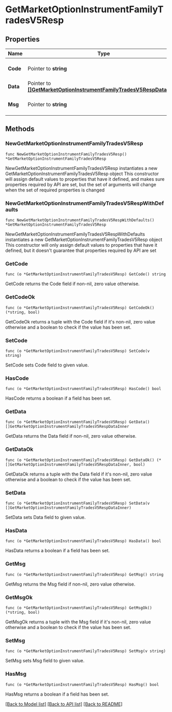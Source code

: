 # GetMarketOptionInstrumentFamilyTradesV5Resp

## Properties

Name | Type | Description | Notes
------------ | ------------- | ------------- | -------------
**Code** | Pointer to **string** |  | [optional] [default to ""]
**Data** | Pointer to [**[]GetMarketOptionInstrumentFamilyTradesV5RespDataInner**](GetMarketOptionInstrumentFamilyTradesV5RespDataInner.md) |  | [optional] 
**Msg** | Pointer to **string** |  | [optional] [default to ""]

## Methods

### NewGetMarketOptionInstrumentFamilyTradesV5Resp

`func NewGetMarketOptionInstrumentFamilyTradesV5Resp() *GetMarketOptionInstrumentFamilyTradesV5Resp`

NewGetMarketOptionInstrumentFamilyTradesV5Resp instantiates a new GetMarketOptionInstrumentFamilyTradesV5Resp object
This constructor will assign default values to properties that have it defined,
and makes sure properties required by API are set, but the set of arguments
will change when the set of required properties is changed

### NewGetMarketOptionInstrumentFamilyTradesV5RespWithDefaults

`func NewGetMarketOptionInstrumentFamilyTradesV5RespWithDefaults() *GetMarketOptionInstrumentFamilyTradesV5Resp`

NewGetMarketOptionInstrumentFamilyTradesV5RespWithDefaults instantiates a new GetMarketOptionInstrumentFamilyTradesV5Resp object
This constructor will only assign default values to properties that have it defined,
but it doesn't guarantee that properties required by API are set

### GetCode

`func (o *GetMarketOptionInstrumentFamilyTradesV5Resp) GetCode() string`

GetCode returns the Code field if non-nil, zero value otherwise.

### GetCodeOk

`func (o *GetMarketOptionInstrumentFamilyTradesV5Resp) GetCodeOk() (*string, bool)`

GetCodeOk returns a tuple with the Code field if it's non-nil, zero value otherwise
and a boolean to check if the value has been set.

### SetCode

`func (o *GetMarketOptionInstrumentFamilyTradesV5Resp) SetCode(v string)`

SetCode sets Code field to given value.

### HasCode

`func (o *GetMarketOptionInstrumentFamilyTradesV5Resp) HasCode() bool`

HasCode returns a boolean if a field has been set.

### GetData

`func (o *GetMarketOptionInstrumentFamilyTradesV5Resp) GetData() []GetMarketOptionInstrumentFamilyTradesV5RespDataInner`

GetData returns the Data field if non-nil, zero value otherwise.

### GetDataOk

`func (o *GetMarketOptionInstrumentFamilyTradesV5Resp) GetDataOk() (*[]GetMarketOptionInstrumentFamilyTradesV5RespDataInner, bool)`

GetDataOk returns a tuple with the Data field if it's non-nil, zero value otherwise
and a boolean to check if the value has been set.

### SetData

`func (o *GetMarketOptionInstrumentFamilyTradesV5Resp) SetData(v []GetMarketOptionInstrumentFamilyTradesV5RespDataInner)`

SetData sets Data field to given value.

### HasData

`func (o *GetMarketOptionInstrumentFamilyTradesV5Resp) HasData() bool`

HasData returns a boolean if a field has been set.

### GetMsg

`func (o *GetMarketOptionInstrumentFamilyTradesV5Resp) GetMsg() string`

GetMsg returns the Msg field if non-nil, zero value otherwise.

### GetMsgOk

`func (o *GetMarketOptionInstrumentFamilyTradesV5Resp) GetMsgOk() (*string, bool)`

GetMsgOk returns a tuple with the Msg field if it's non-nil, zero value otherwise
and a boolean to check if the value has been set.

### SetMsg

`func (o *GetMarketOptionInstrumentFamilyTradesV5Resp) SetMsg(v string)`

SetMsg sets Msg field to given value.

### HasMsg

`func (o *GetMarketOptionInstrumentFamilyTradesV5Resp) HasMsg() bool`

HasMsg returns a boolean if a field has been set.


[[Back to Model list]](../README.md#documentation-for-models) [[Back to API list]](../README.md#documentation-for-api-endpoints) [[Back to README]](../README.md)


